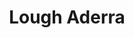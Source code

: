 ---
title: "Lough Aderra"
address: "South Western Regional Fisheries Board, Sunnyside House, Masseytown, Macroom, Co. Cork"
tel: "+353 (0)26 41 222"
county: "Cork"
category: "Game Angling"
type: "Content"
lat: "51.94636154174805"
lng: "-7.853960990905762"
---